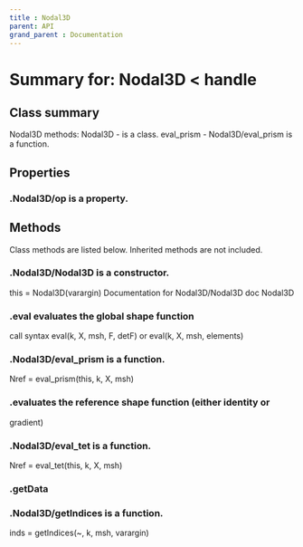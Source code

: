 ```yaml
---
title : Nodal3D
parent: API
grand_parent : Documentation
---
```

# Summary for: **Nodal3D**  < handle

## Class summary

Nodal3D methods:
Nodal3D - is a class.
eval_prism - Nodal3D/eval_prism is a function.

## Properties

### .Nodal3D/**op** is a property.


## Methods

Class methods are listed below. Inherited methods are not included.

### .**Nodal3D**/Nodal3D is a constructor.
this = Nodal3D(varargin)
Documentation for Nodal3D/Nodal3D
doc Nodal3D

### .**eval** evaluates the global shape function
call syntax
eval(k, X, msh, F, detF) or
eval(k, X, msh, elements)

### .Nodal3D/**eval_prism** is a function.
Nref = eval_prism(this, k, X, msh)

### .evaluates the reference shape function (either identity or
gradient)

### .Nodal3D/**eval_tet** is a function.
Nref = eval_tet(this, k, X, msh)

### .**getData**

### .Nodal3D/**getIndices** is a function.
inds = getIndices(~, k, msh, varargin)


